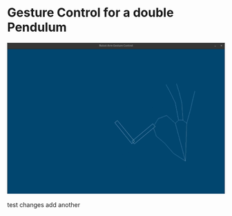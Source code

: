 # Gesture Control for a double Pendulum

<!-- ![](resources/RobotArmGestureControl.mp4) -->

![Gesture Control](resources/screenshot.png)

test changes add another
